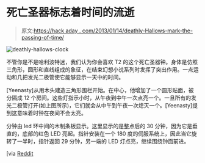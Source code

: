 # 死亡圣器标志着时间的流逝

> 原文:[https://hack aday . com/2013/01/14/deathly-Hallows-mark-the-passing-of-time/](https://hackaday.com/2013/01/14/deathly-hallows-mark-the-passing-of-time/)

![deathly-hallows-clock](../Images/d5a78e87018faf71ab45b7a4f7e86d85.png)

不管你是不是哈利波特迷，我们认为你会喜欢 T2 的这个死亡圣器钟。身体是仿照三角形，圆形和直线组成的象征，在结束幻想小说系列时发挥了突出作用。一点运动和几把发光二极管使它能够显示一天中的时间。

[Yeenasty]从用木头建造三角形围栏开始。在中心，他增加了一个圆形贴面，被分隔成 12 个房间。这些灯指示小时，从午夜到中午一次点亮一个。一旦所有的发光二极管打开(如上图所示)，它们就会从中午到午夜一次熄灭一个。[Yeenasty]提到这意味着时钟在夜间不会太亮。

分钟由 led 环中间的木制条板显示。这里显示的是整点后的 30 分钟，因为它是垂直的，底部的红色 LED 亮起。指针安装在一个 180 度的伺服系统上，因此当它旋转了一半时，指针返回 29 分钟，另一端的 LED 灯点亮，继续围绕钟面前进。

[via [Reddit](http://www.reddit.com/r/DIY/comments/16fbg4/deathly_hallows_themed_clock_xpost_from_rpics/)